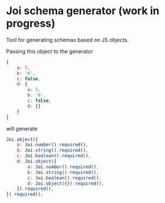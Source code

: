 # Joi schema generator (work in progress)

Tool for generating schemas based on JS objects.

Passing this object to the generator

```javascript
{
    a: 5,
    b: '6',
    c: false,
    d: {
        a: 5,
        b: '6',
        c: false,
        d: {}
    }
}
```

will generate

```javascript
Joi.object({
    a: Joi.number().required(),
    b: Joi.string().required(),
    c: Joi.boolean().required(),
    d: Joi.object({
        a: Joi.number().required(),
        b: Joi.string().required(),
        c: Joi.boolean().required(),
        d: Joi.object({}).required(),
    }).required(),
}).required();
```
